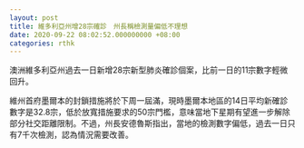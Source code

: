 ```yaml
---
layout: post
title: 維多利亞州增28宗確診　州長稱檢測量偏低不理想
date: 2020-09-22 08:02:52.000000000 +08:00
categories: rthk
---
```


澳洲維多利亞州過去一日新增28宗新型肺炎確診個案，比前一日的11宗數字輕微回升。

維州首府墨爾本的封鎖措施將於下周一屆滿，現時墨爾本地區的14日平均新確診數字是32.8宗，低於放寬措施要求的50宗門檻，意味當地下星期有望進一步解除部分社交距離限制。不過，州長安德魯斯指出，當地的檢測數字偏低，過去一日只有7千次檢測，認為情況需要改善。
